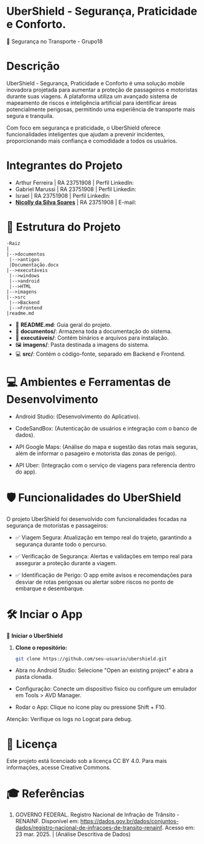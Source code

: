 # UberShield - Segurança, Praticidade e Conforto.
🚖 Segurança no Transporte - Grupo18


# Descrição
UberShield - Segurança, Praticidade e Conforto é uma solução mobile inovadora projetada para aumentar a proteção de passageiros e motoristas durante suas viagens. A plataforma utiliza um avançado sistema de mapeamento de riscos e inteligência artificial para identificar áreas potencialmente perigosas, permitindo uma experiência de transporte mais segura e tranquila.

Com foco em segurança e praticidade, o UberShield oferece funcionalidades inteligentes que ajudam a prevenir incidentes, proporcionando mais confiança e comodidade a todos os usuários.

# Integrantes do Projeto
- Arthur Ferreira | RA 23751908 | Perfil LinkedIn: 
- Gabriel Marussi | RA 23751908 | Perfil Linkedin:
- Israel | RA 23751908 | Perfil LinkedIn:
- [**Nicolly da Silva Soares**](www.linkedin.com/in/nicolly-silva-soares-10b627171) | RA 23751908 | E-mail: 

# 📂 Estrutura do Projeto
```
-Raiz
|
|-->documentos
 |-->antigos
 |Documentação.docx
|-->executáveis
 |-->windows
 |-->android
 |-->HTML
|-->imagens
|-->src
 |-->Backend
 |-->Frontend
|readme.md
```

- 📄 **README.md**: Guia geral do projeto.  
- 📁 **documentos/**: Armazena toda a documentação do sistema.  
- 📂 **executáveis/**: Contém binários e arquivos para instalação.  
- 🖼️ **imagens/**: Pasta destinada a imagens do sistema.  
- 💻 **src/**: Contém o código-fonte, separado em Backend e Frontend.

# 💻 Ambientes e Ferramentas de Desenvolvimento

- Android Studio: (Desenvolvimento do Aplicativo).
  
- CodeSandBox: (Autenticação de usuários e integração com o banco de dados). 
  
- API Google Maps: (Análise do mapa e sugestão das rotas mais seguras, além de informar o pasageiro e motorista das zonas de perigo). 
  
- API Uber: (Integração com o serviço de viagens para referencia dentro do app). 


# 🛡️ Funcionalidades do UberShield
O projeto UberShield foi desenvolvido com funcionalidades focadas na segurança de motoristas e passageiros:

- ✅ Viagem Segura: Atualização em tempo real do trajeto, garantindo a segurança durante todo o percurso.

- ✅ Verificação de Segurança: Alertas e validações em tempo real para assegurar a proteção durante a viagem.

- ✅ Identificação de Perigo: O app emite avisos e recomendações para desviar de rotas perigosas ou alertar sobre riscos no ponto de embarque e desembarque.


# 🛠️ Inciar o App
🚀 **Iniciar o UberShield**

1. **Clone o repositório:**
   ```bash
   git clone https://github.com/seu-usuario/ubershield.git
- Abra no Android Studio:
Selecione "Open an existing project" e abra a pasta clonada.

- Configuração:
Conecte um dispositivo físico ou configure um emulador em Tools > AVD Manager.

- Rodar o App:
Clique no ícone play ou pressione Shift + F10.

Atenção: Verifique os logs no Logcat para debug.

# 📜 Licença
Este projeto está licenciado sob a licença CC BY 4.0. Para mais informações, acesse Creative Commons.

# 🎓 Referências
1. GOVERNO FEDERAL. Registro Nacional de Infração de Trânsito - RENAINF. Disponível em: https://dados.gov.br/dados/conjuntos-dados/registro-nacional-de-infracoes-de-transito-renainf.  Acesso em: 23 mar. 2025. | (Análise Descritiva de Dados)

